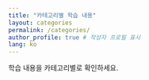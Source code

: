 ```yaml
---
title: "카테고리별 학습 내용"
layout: categories
permalink: /categories/
author_profile: true # 작성자 프로필 표시
lang: ko
---
```


학습 내용을 카테고리별로 확인하세요. 